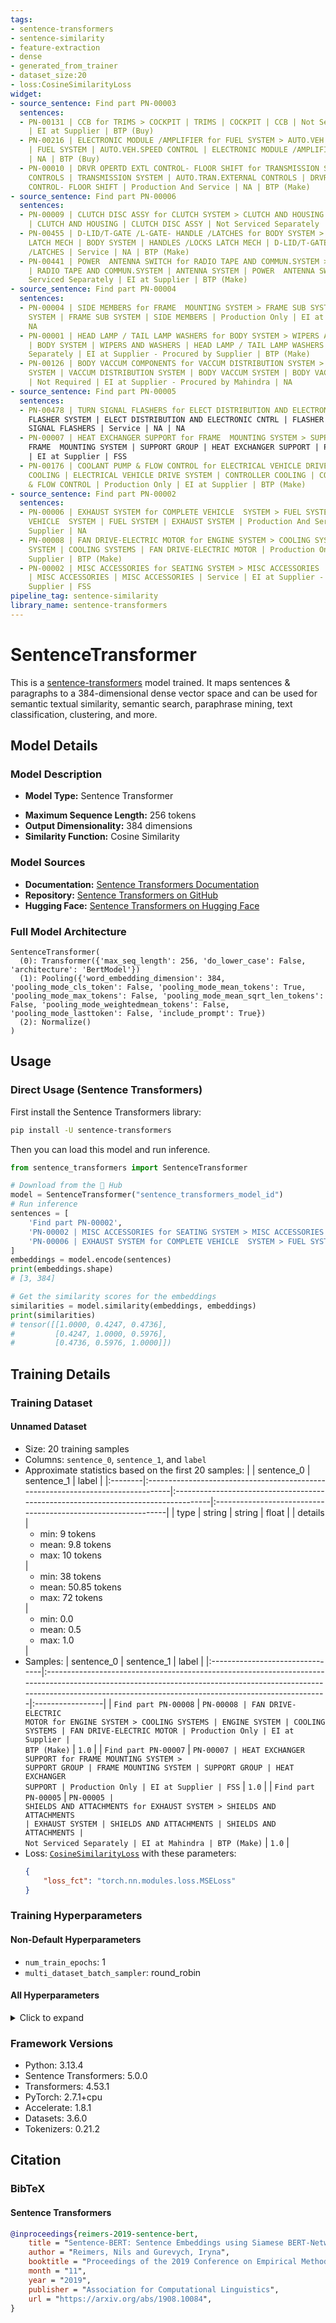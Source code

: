 ```yaml
---
tags:
- sentence-transformers
- sentence-similarity
- feature-extraction
- dense
- generated_from_trainer
- dataset_size:20
- loss:CosineSimilarityLoss
widget:
- source_sentence: Find part PN-00003
  sentences:
  - PN-00131 | CCB for TRIMS > COCKPIT | TRIMS | COCKPIT | CCB | Not Serviced Separately
    | EI at Supplier | BTP (Buy)
  - PN-00216 | ELECTRONIC MODULE /AMPLIFIER for FUEL SYSTEM > AUTO.VEH.SPEED CONTROL
    | FUEL SYSTEM | AUTO.VEH.SPEED CONTROL | ELECTRONIC MODULE /AMPLIFIER | Not Required
    | NA | BTP (Buy)
  - PN-00010 | DRVR OPERTD EXTL CONTROL- FLOOR SHIFT for TRANSMISSION SYSTEM > AUTO.TRAN.EXTERNAL
    CONTROLS | TRANSMISSION SYSTEM | AUTO.TRAN.EXTERNAL CONTROLS | DRVR OPERTD EXTL
    CONTROL- FLOOR SHIFT | Production And Service | NA | BTP (Make)
- source_sentence: Find part PN-00006
  sentences:
  - PN-00009 | CLUTCH DISC ASSY for CLUTCH SYSTEM > CLUTCH AND HOUSING | CLUTCH SYSTEM
    | CLUTCH AND HOUSING | CLUTCH DISC ASSY | Not Serviced Separately | NA | BTP (Buy)
  - PN-00455 | D-LID/T-GATE /L-GATE- HANDLE /LATCHES for BODY SYSTEM > HANDLES /LOCKS
    LATCH MECH | BODY SYSTEM | HANDLES /LOCKS LATCH MECH | D-LID/T-GATE /L-GATE- HANDLE
    /LATCHES | Service | NA | BTP (Make)
  - PN-00441 | POWER  ANTENNA SWITCH for RADIO TAPE AND COMMUN.SYSTEM > ANTENNA SYSTEM
    | RADIO TAPE AND COMMUN.SYSTEM | ANTENNA SYSTEM | POWER  ANTENNA SWITCH | Not
    Serviced Separately | EI at Supplier | BTP (Make)
- source_sentence: Find part PN-00004
  sentences:
  - PN-00004 | SIDE MEMBERS for FRAME  MOUNTING SYSTEM > FRAME SUB SYSTEM | FRAME  MOUNTING
    SYSTEM | FRAME SUB SYSTEM | SIDE MEMBERS | Production Only | EI at Mahindra |
    NA
  - PN-00001 | HEAD LAMP / TAIL LAMP WASHERS for BODY SYSTEM > WIPERS AND WASHERS
    | BODY SYSTEM | WIPERS AND WASHERS | HEAD LAMP / TAIL LAMP WASHERS | Not Serviced
    Separately | EI at Supplier - Procured by Supplier | BTP (Make)
  - PN-00126 | BODY VACCUM COMPONENTS for VACCUM DISTRIBUTION SYSTEM > BODY VACCUM
    SYSTEM | VACCUM DISTRIBUTION SYSTEM | BODY VACCUM SYSTEM | BODY VACCUM COMPONENTS
    | Not Required | EI at Supplier - Procured by Mahindra | NA
- source_sentence: Find part PN-00005
  sentences:
  - PN-00478 | TURN SIGNAL FLASHERS for ELECT DISTRIBUTION AND ELECTRONIC CNTRL >
    FLASHER SYSTEM | ELECT DISTRIBUTION AND ELECTRONIC CNTRL | FLASHER SYSTEM | TURN
    SIGNAL FLASHERS | Service | NA | NA
  - PN-00007 | HEAT EXCHANGER SUPPORT for FRAME  MOUNTING SYSTEM > SUPPORT GROUP |
    FRAME  MOUNTING SYSTEM | SUPPORT GROUP | HEAT EXCHANGER SUPPORT | Production Only
    | EI at Supplier | FSS
  - PN-00176 | COOLANT PUMP & FLOW CONTROL for ELECTRICAL VEHICLE DRIVE SYSTEM > CONTROLLER
    COOLING | ELECTRICAL VEHICLE DRIVE SYSTEM | CONTROLLER COOLING | COOLANT PUMP
    & FLOW CONTROL | Production Only | EI at Supplier | BTP (Make)
- source_sentence: Find part PN-00002
  sentences:
  - PN-00006 | EXHAUST SYSTEM for COMPLETE VEHICLE  SYSTEM > FUEL SYSTEM | COMPLETE
    VEHICLE  SYSTEM | FUEL SYSTEM | EXHAUST SYSTEM | Production And Service | EI at
    Supplier | NA
  - PN-00008 | FAN DRIVE-ELECTRIC MOTOR for ENGINE SYSTEM > COOLING SYSTEMS | ENGINE
    SYSTEM | COOLING SYSTEMS | FAN DRIVE-ELECTRIC MOTOR | Production Only | EI at
    Supplier | BTP (Make)
  - PN-00002 | MISC ACCESSORIES for SEATING SYSTEM > MISC ACCESSORIES | SEATING SYSTEM
    | MISC ACCESSORIES | MISC ACCESSORIES | Service | EI at Supplier - Procured by
    Supplier | FSS
pipeline_tag: sentence-similarity
library_name: sentence-transformers
---
```


# SentenceTransformer

This is a [sentence-transformers](https://www.SBERT.net) model trained. It maps sentences & paragraphs to a 384-dimensional dense vector space and can be used for semantic textual similarity, semantic search, paraphrase mining, text classification, clustering, and more.

## Model Details

### Model Description
- **Model Type:** Sentence Transformer
<!-- - **Base model:** [Unknown](https://huggingface.co/unknown) -->
- **Maximum Sequence Length:** 256 tokens
- **Output Dimensionality:** 384 dimensions
- **Similarity Function:** Cosine Similarity
<!-- - **Training Dataset:** Unknown -->
<!-- - **Language:** Unknown -->
<!-- - **License:** Unknown -->

### Model Sources

- **Documentation:** [Sentence Transformers Documentation](https://sbert.net)
- **Repository:** [Sentence Transformers on GitHub](https://github.com/UKPLab/sentence-transformers)
- **Hugging Face:** [Sentence Transformers on Hugging Face](https://huggingface.co/models?library=sentence-transformers)

### Full Model Architecture

```
SentenceTransformer(
  (0): Transformer({'max_seq_length': 256, 'do_lower_case': False, 'architecture': 'BertModel'})
  (1): Pooling({'word_embedding_dimension': 384, 'pooling_mode_cls_token': False, 'pooling_mode_mean_tokens': True, 'pooling_mode_max_tokens': False, 'pooling_mode_mean_sqrt_len_tokens': False, 'pooling_mode_weightedmean_tokens': False, 'pooling_mode_lasttoken': False, 'include_prompt': True})
  (2): Normalize()
)
```

## Usage

### Direct Usage (Sentence Transformers)

First install the Sentence Transformers library:

```bash
pip install -U sentence-transformers
```

Then you can load this model and run inference.
```python
from sentence_transformers import SentenceTransformer

# Download from the 🤗 Hub
model = SentenceTransformer("sentence_transformers_model_id")
# Run inference
sentences = [
    'Find part PN-00002',
    'PN-00002 | MISC ACCESSORIES for SEATING SYSTEM > MISC ACCESSORIES | SEATING SYSTEM | MISC ACCESSORIES | MISC ACCESSORIES | Service | EI at Supplier - Procured by Supplier | FSS',
    'PN-00006 | EXHAUST SYSTEM for COMPLETE VEHICLE  SYSTEM > FUEL SYSTEM | COMPLETE VEHICLE  SYSTEM | FUEL SYSTEM | EXHAUST SYSTEM | Production And Service | EI at Supplier | NA',
]
embeddings = model.encode(sentences)
print(embeddings.shape)
# [3, 384]

# Get the similarity scores for the embeddings
similarities = model.similarity(embeddings, embeddings)
print(similarities)
# tensor([[1.0000, 0.4247, 0.4736],
#         [0.4247, 1.0000, 0.5976],
#         [0.4736, 0.5976, 1.0000]])
```

<!--
### Direct Usage (Transformers)

<details><summary>Click to see the direct usage in Transformers</summary>

</details>
-->

<!--
### Downstream Usage (Sentence Transformers)

You can finetune this model on your own dataset.

<details><summary>Click to expand</summary>

</details>
-->

<!--
### Out-of-Scope Use

*List how the model may foreseeably be misused and address what users ought not to do with the model.*
-->

<!--
## Bias, Risks and Limitations

*What are the known or foreseeable issues stemming from this model? You could also flag here known failure cases or weaknesses of the model.*
-->

<!--
### Recommendations

*What are recommendations with respect to the foreseeable issues? For example, filtering explicit content.*
-->

## Training Details

### Training Dataset

#### Unnamed Dataset

* Size: 20 training samples
* Columns: <code>sentence_0</code>, <code>sentence_1</code>, and <code>label</code>
* Approximate statistics based on the first 20 samples:
  |         | sentence_0                                                                      | sentence_1                                                                         | label                                                         |
  |:--------|:--------------------------------------------------------------------------------|:-----------------------------------------------------------------------------------|:--------------------------------------------------------------|
  | type    | string                                                                          | string                                                                             | float                                                         |
  | details | <ul><li>min: 9 tokens</li><li>mean: 9.8 tokens</li><li>max: 10 tokens</li></ul> | <ul><li>min: 38 tokens</li><li>mean: 50.85 tokens</li><li>max: 72 tokens</li></ul> | <ul><li>min: 0.0</li><li>mean: 0.5</li><li>max: 1.0</li></ul> |
* Samples:
  | sentence_0                      | sentence_1                                                                                                                                                                                                                | label            |
  |:--------------------------------|:--------------------------------------------------------------------------------------------------------------------------------------------------------------------------------------------------------------------------|:-----------------|
  | <code>Find part PN-00008</code> | <code>PN-00008 | FAN DRIVE-ELECTRIC MOTOR for ENGINE SYSTEM > COOLING SYSTEMS | ENGINE SYSTEM | COOLING SYSTEMS | FAN DRIVE-ELECTRIC MOTOR | Production Only | EI at Supplier | BTP (Make)</code>                         | <code>1.0</code> |
  | <code>Find part PN-00007</code> | <code>PN-00007 | HEAT EXCHANGER SUPPORT for FRAME  MOUNTING SYSTEM > SUPPORT GROUP | FRAME  MOUNTING SYSTEM | SUPPORT GROUP | HEAT EXCHANGER SUPPORT | Production Only | EI at Supplier | FSS</code>                      | <code>1.0</code> |
  | <code>Find part PN-00005</code> | <code>PN-00005 | SHIELDS AND ATTACHMENTS for EXHAUST SYSTEM > SHIELDS AND ATTACHMENTS | EXHAUST SYSTEM | SHIELDS AND ATTACHMENTS | SHIELDS AND ATTACHMENTS | Not Serviced Separately | EI at Mahindra | BTP (Make)</code> | <code>1.0</code> |
* Loss: [<code>CosineSimilarityLoss</code>](https://sbert.net/docs/package_reference/sentence_transformer/losses.html#cosinesimilarityloss) with these parameters:
  ```json
  {
      "loss_fct": "torch.nn.modules.loss.MSELoss"
  }
  ```

### Training Hyperparameters
#### Non-Default Hyperparameters

- `num_train_epochs`: 1
- `multi_dataset_batch_sampler`: round_robin

#### All Hyperparameters
<details><summary>Click to expand</summary>

- `overwrite_output_dir`: False
- `do_predict`: False
- `eval_strategy`: no
- `prediction_loss_only`: True
- `per_device_train_batch_size`: 8
- `per_device_eval_batch_size`: 8
- `per_gpu_train_batch_size`: None
- `per_gpu_eval_batch_size`: None
- `gradient_accumulation_steps`: 1
- `eval_accumulation_steps`: None
- `torch_empty_cache_steps`: None
- `learning_rate`: 5e-05
- `weight_decay`: 0.0
- `adam_beta1`: 0.9
- `adam_beta2`: 0.999
- `adam_epsilon`: 1e-08
- `max_grad_norm`: 1
- `num_train_epochs`: 1
- `max_steps`: -1
- `lr_scheduler_type`: linear
- `lr_scheduler_kwargs`: {}
- `warmup_ratio`: 0.0
- `warmup_steps`: 0
- `log_level`: passive
- `log_level_replica`: warning
- `log_on_each_node`: True
- `logging_nan_inf_filter`: True
- `save_safetensors`: True
- `save_on_each_node`: False
- `save_only_model`: False
- `restore_callback_states_from_checkpoint`: False
- `no_cuda`: False
- `use_cpu`: False
- `use_mps_device`: False
- `seed`: 42
- `data_seed`: None
- `jit_mode_eval`: False
- `use_ipex`: False
- `bf16`: False
- `fp16`: False
- `fp16_opt_level`: O1
- `half_precision_backend`: auto
- `bf16_full_eval`: False
- `fp16_full_eval`: False
- `tf32`: None
- `local_rank`: 0
- `ddp_backend`: None
- `tpu_num_cores`: None
- `tpu_metrics_debug`: False
- `debug`: []
- `dataloader_drop_last`: False
- `dataloader_num_workers`: 0
- `dataloader_prefetch_factor`: None
- `past_index`: -1
- `disable_tqdm`: False
- `remove_unused_columns`: True
- `label_names`: None
- `load_best_model_at_end`: False
- `ignore_data_skip`: False
- `fsdp`: []
- `fsdp_min_num_params`: 0
- `fsdp_config`: {'min_num_params': 0, 'xla': False, 'xla_fsdp_v2': False, 'xla_fsdp_grad_ckpt': False}
- `fsdp_transformer_layer_cls_to_wrap`: None
- `accelerator_config`: {'split_batches': False, 'dispatch_batches': None, 'even_batches': True, 'use_seedable_sampler': True, 'non_blocking': False, 'gradient_accumulation_kwargs': None}
- `deepspeed`: None
- `label_smoothing_factor`: 0.0
- `optim`: adamw_torch
- `optim_args`: None
- `adafactor`: False
- `group_by_length`: False
- `length_column_name`: length
- `ddp_find_unused_parameters`: None
- `ddp_bucket_cap_mb`: None
- `ddp_broadcast_buffers`: False
- `dataloader_pin_memory`: True
- `dataloader_persistent_workers`: False
- `skip_memory_metrics`: True
- `use_legacy_prediction_loop`: False
- `push_to_hub`: False
- `resume_from_checkpoint`: None
- `hub_model_id`: None
- `hub_strategy`: every_save
- `hub_private_repo`: None
- `hub_always_push`: False
- `hub_revision`: None
- `gradient_checkpointing`: False
- `gradient_checkpointing_kwargs`: None
- `include_inputs_for_metrics`: False
- `include_for_metrics`: []
- `eval_do_concat_batches`: True
- `fp16_backend`: auto
- `push_to_hub_model_id`: None
- `push_to_hub_organization`: None
- `mp_parameters`: 
- `auto_find_batch_size`: False
- `full_determinism`: False
- `torchdynamo`: None
- `ray_scope`: last
- `ddp_timeout`: 1800
- `torch_compile`: False
- `torch_compile_backend`: None
- `torch_compile_mode`: None
- `include_tokens_per_second`: False
- `include_num_input_tokens_seen`: False
- `neftune_noise_alpha`: None
- `optim_target_modules`: None
- `batch_eval_metrics`: False
- `eval_on_start`: False
- `use_liger_kernel`: False
- `liger_kernel_config`: None
- `eval_use_gather_object`: False
- `average_tokens_across_devices`: False
- `prompts`: None
- `batch_sampler`: batch_sampler
- `multi_dataset_batch_sampler`: round_robin
- `router_mapping`: {}
- `learning_rate_mapping`: {}

</details>

### Framework Versions
- Python: 3.13.4
- Sentence Transformers: 5.0.0
- Transformers: 4.53.1
- PyTorch: 2.7.1+cpu
- Accelerate: 1.8.1
- Datasets: 3.6.0
- Tokenizers: 0.21.2

## Citation

### BibTeX

#### Sentence Transformers
```bibtex
@inproceedings{reimers-2019-sentence-bert,
    title = "Sentence-BERT: Sentence Embeddings using Siamese BERT-Networks",
    author = "Reimers, Nils and Gurevych, Iryna",
    booktitle = "Proceedings of the 2019 Conference on Empirical Methods in Natural Language Processing",
    month = "11",
    year = "2019",
    publisher = "Association for Computational Linguistics",
    url = "https://arxiv.org/abs/1908.10084",
}
```

<!--
## Glossary

*Clearly define terms in order to be accessible across audiences.*
-->

<!--
## Model Card Authors

*Lists the people who create the model card, providing recognition and accountability for the detailed work that goes into its construction.*
-->

<!--
## Model Card Contact

*Provides a way for people who have updates to the Model Card, suggestions, or questions, to contact the Model Card authors.*
-->